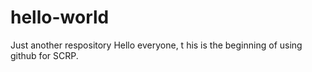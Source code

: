 # hello-world
Just another respository
Hello everyone, t his is the beginning of using github for SCRP. 
